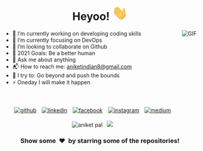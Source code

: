 <h1 align="center">Heyoo! <img src="https://raw.githubusercontent.com/ABSphreak/ABSphreak/master/gifs/Hi.gif" width="40px" /> </h1>


 
 


<img align="right" height="270px" alt="GIF" src="https://cdn.dribbble.com/users/15687/screenshots/11402762/media/b8eaf17dcdc71b1da589c3b737185da0.png?compress=1&resize=400x300" />

- 🔭 I’m currently working on developing coding skills 
- 🌱 I’m currently focusing on DevOps
- 👯 I’m looking to collaborate on Github
- 🥅 2021 Goals: Be a better human 
- 💬 Ask me about anything
- 📬 How to reach me: aniketindian8@gmail.com 
- 🧗 I try to: Go beyond and push the bounds
- ⚡ Oneday I will make it happen 

</br>

<p align="center" >
	<a href="https://github.com/Aniket762"><img alt="github" width="10%" style="padding:5px" src="https://img.icons8.com/clouds/100/000000/github.png"/></a>
	<a href="https://www.linkedin.com/in/aniket-pal/"><img alt="linkedin" width="10%" style="padding:5px" src="https://img.icons8.com/clouds/100/000000/linkedin.png"/></a>
	<a href="https://www.facebook.com/profile.php?id=100005738866655"><img alt="facebook" width="10%" style="padding:5px" src="https://img.icons8.com/clouds/100/000000/facebook-new.png"/></a>
	<a href="https://www.instagram.com/itzaniket_762/"><img alt="instagram" width="10%" style="padding:5px" src="https://img.icons8.com/clouds/100/000000/instagram.png"/></a>
	<a href="https://itzaniket762.medium.com/"><img alt="medium" width="10%" style="padding:5px" src="https://img.icons8.com/clouds/100/000000/goodnotes.png"/></a>
	
</p>



<p align='center'><img width="400px" src="https://github-readme-streak-stats.herokuapp.com/?user=Aniket762&theme=radical" alt="aniket pal" />&nbsp; &nbsp;<img width="400px" src="https://github-readme-stats.vercel.app/api?username=aniket762&count_private=true&theme=radical"/></p>


<h3 align='center'>Show some &nbsp;❤️&nbsp; by starring some of the repositories! </h3> 
